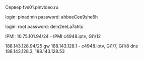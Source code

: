 Сервер fvs01.pinvideo.ru

login: pinadmin
password: ahbeeCee9she5h

login: root
password: dein2eeLa7ahtu

IPMI: 10.75.101.94/24 - IPMI c4948.iptv, Gi1/12

188.143.128.94/25 gw 188.143.128.1 - c4948.iptv, Gi1/7, Gi1/8
dns 188.143.128.3, 188.143.128.53